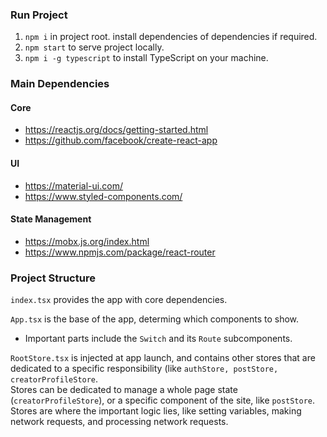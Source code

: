 ### Run Project
1. `npm i` in project root. install dependencies of dependencies if required.
2. `npm start` to serve project locally.
3. `npm i -g typescript` to install TypeScript on your machine.

### Main Dependencies
#### Core
* https://reactjs.org/docs/getting-started.html
* https://github.com/facebook/create-react-app
#### UI
* https://material-ui.com/
* https://www.styled-components.com/
#### State Management
* https://mobx.js.org/index.html
* https://www.npmjs.com/package/react-router

### Project Structure
`index.tsx` provides the app with core dependencies.   

`App.tsx` is the base of the app, determing which components to show.  
* Important parts include the `Switch` and its `Route` subcomponents.  

`RootStore.tsx` is injected at app launch, and contains other stores that are dedicated to a specific responsibility (like `authStore, postStore, creatorProfileStore`.  
Stores can be dedicated to manage a whole page state (`creatorProfileStore`), or a specific component of the site, like `postStore`.  
Stores are where the important logic lies, like setting variables, making network requests, and processing network requests.
